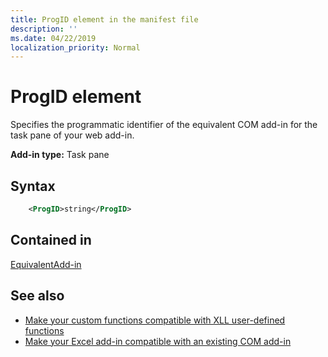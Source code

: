```yaml
---
title: ProgID element in the manifest file
description: ''
ms.date: 04/22/2019
localization_priority: Normal
---
```


# ProgID element

Specifies the programmatic identifier of the equivalent COM add-in for the task pane of your web add-in.

**Add-in type:** Task pane

## Syntax

```XML
    <ProgID>string</ProgID>  
```

## Contained in

[EquivalentAdd-in](equivalentaddin.md)

## See also

- [Make your custom functions compatible with XLL user-defined functions](../../excel/make-custom-functions-compatible-with-xll-udf.md)
- [Make your Excel add-in compatible with an existing COM add-in](../../develop/make-office-add-in-compatible-with-existing-com-add-in.md)